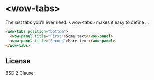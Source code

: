 # &lt;wow-tabs&gt;

The last tabs you'll ever need. &lt;wow-tabs&gt; makes it easy to define ...

<!--
```
<custom-element-demo>
  <template>
    <link rel="import" href="wowtabs.html">
    <style>
      wow-tabs {
        width: 400px;
        margin-bottom: 200px;
      }

      wow-panel {
        font-size: 115%;
        margin-top: 20px;
      }
    </style>
    <next-code-block></next-code-block>
  </template>
</custom-element-demo>
```
-->
```html
<wow-tabs position="bottom">
  <wow-panel title="First">Some text</wow-panel>
  <wow-panel title="Second">More text</wow-panel>
</wow-tabs>
```

## License

BSD 2 Clause
